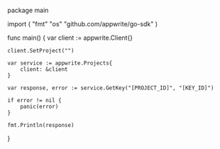 package main

import (
    "fmt"
    "os"
    "github.com/appwrite/go-sdk"
)

func main() {
    var client := appwrite.Client{}

    client.SetProject("")

    var service := appwrite.Projects{
        client: &client
    }

    var response, error := service.GetKey("[PROJECT_ID]", "[KEY_ID]")

    if error != nil {
        panic(error)
    }

    fmt.Println(response)
}